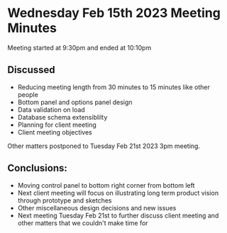 # Wednesday Feb 15th 2023 Meeting Minutes
Meeting started at 9:30pm and ended at 10:10pm

## Discussed
- Reducing meeting length from 30 minutes to 15 minutes like other people
- Bottom panel and options panel design
- Data validation on load
- Database schema extensiblilty
- Planning for client meeting
- Client meeting objectives

Other matters postponed to Tuesday Feb 21st 2023 3pm meeting.

## Conclusions:
- Moving control panel to bottom right corner from bottom left
- Next client meeting will focus on illustrating long term product vision through prototype and sketches
- Other miscellaneous design decisions and new issues
- Next meeting Tuesday Feb 21st to further discuss client meeting and other matters that we couldn't make time for 
